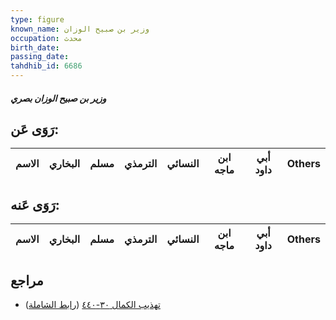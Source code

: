 ```yaml
---
type: figure
known_name: وزير بن صبيح الوزان
occupation: محدث
birth_date:
passing_date:
tahdhib_id: 6686
---
```

##### وزير بن صبيح الوزان بصري

## رَوَى عَن:
| الاسم | البخاري | مسلم | الترمذي | النسائي | ابن ماجه | أبي داود | Others |
| ----- | ------- | ---- | ------- | ------- | -------- | -------- | ------ |
## رَوَى عَنه:
| الاسم | البخاري | مسلم | الترمذي | النسائي | ابن ماجه | أبي داود | Others |
| ----- | ------- | ---- | ------- | ------- | -------- | -------- | ------ |
## مراجع
- [تهذيب الكمال ٣٠-٤٤٠](obsidian://open?vault=Tahdhib-al-Kamal&file=Figures/٦٦٨٦-وزير%20بن%20صبيح%20الوزان%20بصري) ([رابط الشاملة](https://shamela.ws/book/3722/16506))